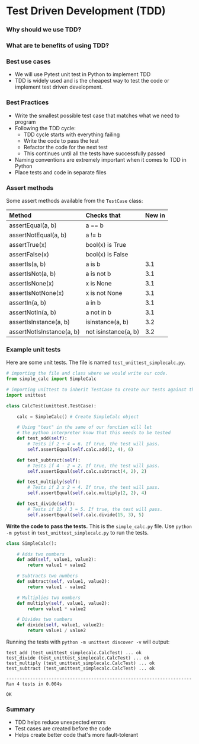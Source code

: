 # Test Driven Development (TDD)
### Why should we use TDD?
### What are te benefits of using TDD?

### Best use cases
 * We will use Pytest unit test in Python to implement TDD
 * TDD is widely used and is the cheapest way to test the 
   code or implement test driven development.
   
### Best Practices
 * Write the smallest possible test case that matches what 
   we need to program
 * Following the TDD cycle:
   * TDD cycle starts with everything failing 
   * Write the code to pass the test     
   * Refactor the code for the next test 
   * This continues until all the tests have successfully 
      passed
 * Naming conventions are extremely important when it comes 
   to TDD in Python
 * Place tests and code in separate files

### Assert methods
Some assert methods available from the `TestCase` class:

|Method                    | Checks that         |New in|
|:---                      |:---                 |:---|
|assertEqual(a, b)         |a == b               ||
|assertNotEqual(a, b)      |a != b               ||  
|assertTrue(x)             |bool(x) is True      ||  
|assertFalse(x)            |bool(x) is False     ||  
|assertIs(a, b)            |a is b               |3.1|
|assertIsNot(a, b)         |a is not b           |3.1|
|assertIsNone(x)           |x is None            |3.1|
|assertIsNotNone(x)        |x is not None        |3.1|
|assertIn(a, b)            |a in b               |3.1|
|assertNotIn(a, b)         |a not in b           |3.1|
|assertIsInstance(a, b)    |isinstance(a, b)     |3.2|
|assertNotIsInstance(a, b) |not isinstance(a, b) |3.2|

### Example unit tests
Here are some unit tests. The file is named 
`test_unittest_simplecalc.py`.

```python
# importing the file and class where we would write our code.
from simple_calc import SimpleCalc

# importing unittest to inherit TestCase to create our tests against the code
import unittest

class CalcTest(unittest.TestCase):

    calc = SimpleCalc() # Create SimpleCalc object

    # Using "test" in the same of our function will let
    # the python interpreter know that this needs to be tested
    def test_add(self):
        # Tests if 2 + 4 = 6. If true, the test will pass.
        self.assertEqual(self.calc.add(2, 4), 6)

    def test_subtract(self):
        # Tests if 4 - 2 = 2. If true, the test will pass.
        self.assertEqual(self.calc.subtract(4, 2), 2)

    def test_multiply(self):
        # Tests if 2 x 2 = 4. If true, the test will pass.
        self.assertEqual(self.calc.multiply(2, 2), 4)

    def test_divide(self):
        # Tests if 15 / 3 = 5. If true, the test will pass.
        self.assertEqual(self.calc.divide(15, 3), 5)
```

**Write the code to pass the tests.** This is the 
`simple_calc.py` file. Use `python -m pytest` in 
`test_unittest_simplecalc.py` to run the tests.
```python
class SimpleCalc():

    # Adds two numbers
    def add(self, value1, value2):
        return value1 + value2

    # Subtracts two numbers
    def subtract(self, value1, value2):
        return value1 - value2

    # Multiplies two numbers
    def multiply(self, value1, value2):
        return value1 * value2

    # Divides two numbers
    def divide(self, value1, value2):
        return value1 / value2
```

Running the tests with `python -m unittest discover -v` will
output:
```
test_add (test_unittest_simplecalc.CalcTest) ... ok
test_divide (test_unittest_simplecalc.CalcTest) ... ok
test_multiply (test_unittest_simplecalc.CalcTest) ... ok
test_subtract (test_unittest_simplecalc.CalcTest) ... ok

----------------------------------------------------------------------
Ran 4 tests in 0.004s

OK
```

### Summary
 * TDD helps reduce unexpected errors
 * Test cases are created before the code
 * Helps create better code that's more fault-tolerant
 









